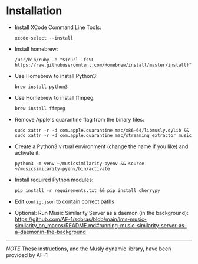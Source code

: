Installation
============

- Install XCode Command Line Tools:

  `xcode-select --install`

- Install homebrew:

  `/usr/bin/ruby -e "$(curl -fsSL https://raw.githubusercontent.com/Homebrew/install/master/install)"`

- Use Homebrew to install Python3:

  `brew install python3`

- Use Homebrew to install ffmpeg:

  `brew install ffmpeg`

- Remove Apple's quarantine flag from the binary files:

  `sudo xattr -r -d com.apple.quarantine mac/x86-64/libmusly.dylib && sudo xattr -r -d com.apple.quarantine mac/streaming_extractor_music`

- Create a Python3 virtual environment (change the name if you like) and activate it:

  `python3 -m venv ~/musicsimilarity-pyenv && source ~/musicsimilarity-pyenv/bin/activate`

- Install required Python modules:

  `pip install -r requirements.txt && pip install cherrypy`

- Edit `config.json` to contain correct paths

- Optional: Run Music Similarity Server as a daemon (in the background): https://github.com/AF-1/sobras/blob/main/lms-music-similarity_on_macos/README.md#running-music-similarity-server-as-a-daemonin-the-background

---

*NOTE* These instructions, and the Musly dynamic library, have been provided by
AF-1
